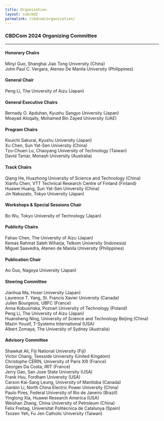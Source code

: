 ```yaml
---
title: Organization
layout: subcbd2
permalink: /cbdcom/organization/
---
```



<h3>CBDCom 2024 Organizing Committee</h3>

<hr/>

<h4>Honorary Chairs</h4>
Minyi Guo, Shanghai Jiao Tong University (China) <br>
John Paul C. Vergara, Ateneo De Manila University (Philippines)

<h4>General Chair</h4>
Peng Li, The University of Aizu (Japan)

<h4>General Executive Chairs</h4>
Bernady O. Apduhan, Kyushu Sangyo University (Japan) <br>
Moayad Aloqaily, Mohamed Bin Zayed University (UAE)

<h4>Program Chairs</h4>
Kouichi Sakurai, Kyushu University (Japan)<br>
Xu Chen, Sun Yat-Sen University (China)<br>
Tzu-Chuen Lu, Chaoyang University of Technology (Taiwan)<br>
David Taniar, Monash University (Australia)

<h4>Track Chairs</h4>
Qiang He, Huazhong University of Science and Technology (China) <br>
Xianfu Chen, VTT Technical Research Centre of Finland (Finland) <br>
Huawei Huang, Sun Yat-Sen University (China) <br>
Jin Nakazato, Tokyo University (Japan)
<!-- Track 1: Theories and Algorithms (Track Chair: Qiang He, Huazhong University of Science and Technology, China)<br>
Track 2: Systems and Management (Track Chair: Xianfu Chen, VTT Technical Research Centre of Finland, Finland)<br>
Track 3: Security, Privacy & Trust (Track Chair: Huawei Huang, Sun Yat-Sen University, China)<br>
Track 4: Tools and Applications (Track Chair: TBA) -->

<h4>Workshops & Special Sessions Chair</h4>
Bo Wu, Tokyo University of Technology (Japan)

<h4>Publicity Chairs</h4>
Fahao Chen, The University of Aizu (Japan)<br>
Kemas Rahmat Saleh Wiharja, Telkom University (Indonesia)<br>
Miguel Saavedra, Ateneo de Manila University (Philippines)

<h4> Publication Chair</h4>
Ao Guo, Nagoya University (Japan)

<h4>Steering Committee</h4>
Jianhua Ma, Hosei University (Japan)<br>
Laurence T. Yang, St. Francis Xavier University (Canada)<br>
Julien Bourgeois, UBFC (France)<br>
Anna Kobusińska, Poznań University of Technology (Poland)<br>
Peng Li, The University of Aizu (Japan)<br>
Huansheng Ning, University of Science and Technology Beijing (China)<br>
Mazin Yousif, T-Systems International (USA)<br>
Albert Zomaya, The University of Sydney (Australia)

<h4>Advisory Committee</h4>
Shawkat Ali, Fiji National University (Fiji)<br>
Victor Chang, Teesside University (United Kingdom)<br>
Christophe CERIN, University of Paris XIII (France)<br>
Georges Da Costa, IRIT (France)<br>
Jerry Gao, San Jose State University (USA)<br>
Frank Hsu, Fordham University (USA)<br>
Carson Kai-Sang Leung, University of Manitoba (Canada)<br>
Jianbin Li, North China Electric Power University (China)<br>
Paulo Pires, Federal University of Rio de Janeiro (Brazil)<br>
Yinglong Xia, Huawei Research America (USA)<br>
Weishan Zhang, China University of Petroleum (China)<br>
Felix Freitag, Universitat Politècnica de Catalunya (Spain)<br>
Tsozen Yeh, Fu Jen Catholic University (Taiwan)
